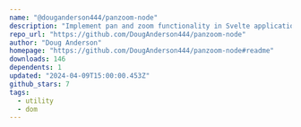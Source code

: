 ```yaml
---
name: "@douganderson444/panzoom-node"
description: "Implement pan and zoom functionality in Svelte applications."
repo_url: "https://github.com/DougAnderson444/panzoom-node"
author: "Doug Anderson"
homepage: "https://github.com/DougAnderson444/panzoom-node#readme"
downloads: 146
dependents: 1
updated: "2024-04-09T15:00:00.453Z"
github_stars: 7
tags: 
  - utility
  - dom
---
```

